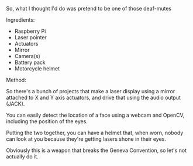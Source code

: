 So, what I thought I'd do was pretend to be one of those deaf-mutes


Ingredients:

 * Raspberry Pi
 * Laser pointer
 * Actuators
 * Mirror
 * Camera(s)
 * Battery pack
 * Motorcycle helmet

Method:

So there's a bunch of projects that make a laser display using a mirror
attached to X and Y axis actuators, and drive that using the audio output
(JACK).

You can easily detect the location of a face using a webcam and OpenCV,
including the position of the eyes.

Putting the two together, you can have a helmet that, when worn, nobody
can look at you because they're getting lasers shone in their eyes.

Obviously this is a weapon that breaks the Geneva Convention, so let's not
actually do it.
